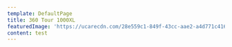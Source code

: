 ```yaml
---
template: DefaultPage
title: 360 Tour 1000XL
featuredImage: 'https://ucarecdn.com/28e559c1-849f-43cc-aae2-a4d771c41631/'
content: test
---
```


